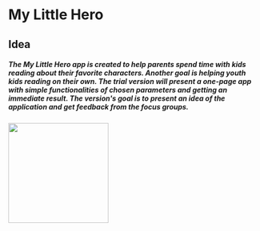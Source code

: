# My Little Hero
## Idea
<h5>
     The My Little Hero app is created to help parents spend time with kids reading about their favorite characters. Another goal is helping youth kids reading on their own.
The trial version will present a one-page app with simple functionalities of chosen parameters and getting an immediate result. The version's goal is to present an idea of the application and get feedback from the focus groups.
</h5>

<img src="https://lh3.googleusercontent.com/proxy/4bp3X4XwHRT2x4x3vz-oI_HzLG9eW3OW3Wrt-Z5ZYH1uS423ITrVsoa_OWOCHlKEvN6MiOq3fUdGHo6iMstiYH3YG8JxURs" width="200" height="200">





